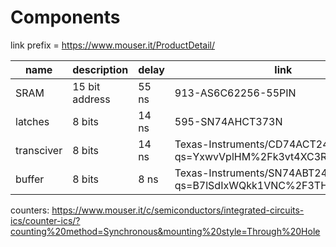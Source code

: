 # Components

link prefix = https://www.mouser.it/ProductDetail/

| name       | description    | delay | link                                                              |
| ---------- | -------------- | ----- | ----------------------------------------------------------------- |
| SRAM       | 15 bit address | 55 ns | 913-AS6C62256-55PIN                                               |
| latches    | 8 bits         | 14 ns | 595-SN74AHCT373N                                                  |
| transciver | 8 bits         | 14 ns | Texas-Instruments/CD74ACT245EE4?qs=YxwvVplHM%2Fk3vt4XC3Rl8Q%3D%3D |
| buffer     | 8 bits         | 8 ns  | Texas-Instruments/SN74ABT241AN?qs=B7lSdIxWQkk1VNC%2F3THj6Q%3D%3D  |

counters: https://www.mouser.it/c/semiconductors/integrated-circuits-ics/counter-ics/?counting%20method=Synchronous&mounting%20style=Through%20Hole
